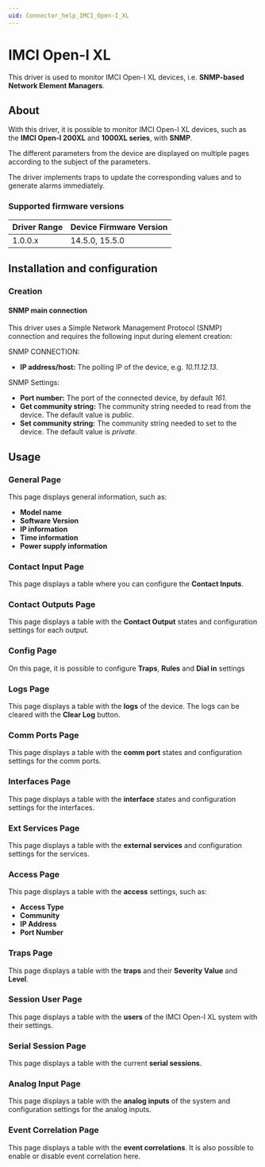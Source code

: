 ```yaml
---
uid: Connector_help_IMCI_Open-I_XL
---
```


# IMCI Open-I XL

This driver is used to monitor IMCI Open-I XL devices, i.e. **SNMP-based Network Element Managers**.

## About

With this driver, it is possible to monitor IMCI Open-I XL devices, such as the **IMCI Open-I 200XL** and **1000XL series**, with **SNMP**.

The different parameters from the device are displayed on multiple pages according to the subject of the parameters.

The driver implements traps to update the corresponding values and to generate alarms immediately.

### Supported firmware versions

| **Driver Range** | **Device Firmware Version** |
|------------------|-----------------------------|
| 1.0.0.x          | 14.5.0, 15.5.0              |

## Installation and configuration

### Creation

#### SNMP main connection

This driver uses a Simple Network Management Protocol (SNMP) connection and requires the following input during element creation:

SNMP CONNECTION:

- **IP address/host:** The polling IP of the device, e.g. *10.11.12.13*.

SNMP Settings:

- **Port number:** The port of the connected device, by default *161.*
- **Get community string:** The community string needed to read from the device. The default value is *public*.
- **Set community string:** The community string needed to set to the device. The default value is *private*.

## Usage

### General Page

This page displays general information, such as:

- **Model name**
- **Software Version**
- **IP information**
- **Time information**
- **Power supply information**

### Contact Input Page

This page displays a table where you can configure the **Contact Inputs**.

### Contact Outputs Page

This page displays a table with the **Contact Output** states and configuration settings for each output.

### Config Page

On this page, it is possible to configure **Traps**, **Rules** and **Dial in** settings

### Logs Page

This page displays a table with the **logs** of the device. The logs can be cleared with the **Clear Log** button.

### Comm Ports Page

This page displays a table with the **comm port** states and configuration settings for the comm ports.

### Interfaces Page

This page displays a table with the **interface** states and configuration settings for the interfaces.

### Ext Services Page

This page displays a table with the **external services** and configuration settings for the services.

### Access Page

This page displays a table with the **access** settings, such as:

- **Access Type**
- **Community**
- **IP Address**
- **Port Number**

### Traps Page

This page displays a table with the **traps** and their **Severity Value** and **Level**.

### Session User Page

This page displays a table with the **users** of the IMCI Open-I XL system with their settings.

### Serial Session Page

This page displays a table with the current **serial sessions**.

### Analog Input Page

This page displays a table with the **analog inputs** of the system and configuration settings for the analog inputs.

### Event Correlation Page

This page displays a table with the **event correlations**. It is also possible to enable or disable event correlation here.
